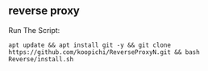 ## reverse proxy
Run The Script:
```
apt update && apt install git -y && git clone https://github.com/koopichi/ReverseProxyN.git && bash Reverse/install.sh

```


